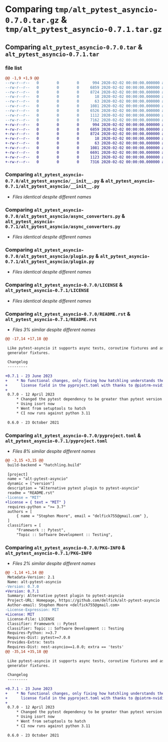 # Comparing `tmp/alt_pytest_asyncio-0.7.0.tar.gz` & `tmp/alt_pytest_asyncio-0.7.1.tar.gz`

## Comparing `alt_pytest_asyncio-0.7.0.tar` & `alt_pytest_asyncio-0.7.1.tar`

### file list

```diff
@@ -1,9 +1,9 @@
--rw-r--r--   0        0        0      994 2020-02-02 00:00:00.000000 alt_pytest_asyncio-0.7.0/alt_pytest_asyncio/__init__.py
--rw-r--r--   0        0        0     6859 2020-02-02 00:00:00.000000 alt_pytest_asyncio-0.7.0/alt_pytest_asyncio/async_converters.py
--rw-r--r--   0        0        0     8724 2020-02-02 00:00:00.000000 alt_pytest_asyncio-0.7.0/alt_pytest_asyncio/plugin.py
--rw-r--r--   0        0        0       18 2020-02-02 00:00:00.000000 alt_pytest_asyncio-0.7.0/alt_pytest_asyncio/version.py
--rw-r--r--   0        0        0       63 2020-02-02 00:00:00.000000 alt_pytest_asyncio-0.7.0/.gitignore
--rw-r--r--   0        0        0     1081 2020-02-02 00:00:00.000000 alt_pytest_asyncio-0.7.0/LICENSE
--rw-r--r--   0        0        0     6526 2020-02-02 00:00:00.000000 alt_pytest_asyncio-0.7.0/README.rst
--rw-r--r--   0        0        0     1112 2020-02-02 00:00:00.000000 alt_pytest_asyncio-0.7.0/pyproject.toml
--rw-r--r--   0        0        0     7162 2020-02-02 00:00:00.000000 alt_pytest_asyncio-0.7.0/PKG-INFO
+-rw-r--r--   0        0        0      994 2020-02-02 00:00:00.000000 alt_pytest_asyncio-0.7.1/alt_pytest_asyncio/__init__.py
+-rw-r--r--   0        0        0     6859 2020-02-02 00:00:00.000000 alt_pytest_asyncio-0.7.1/alt_pytest_asyncio/async_converters.py
+-rw-r--r--   0        0        0     8724 2020-02-02 00:00:00.000000 alt_pytest_asyncio-0.7.1/alt_pytest_asyncio/plugin.py
+-rw-r--r--   0        0        0       18 2020-02-02 00:00:00.000000 alt_pytest_asyncio-0.7.1/alt_pytest_asyncio/version.py
+-rw-r--r--   0        0        0       63 2020-02-02 00:00:00.000000 alt_pytest_asyncio-0.7.1/.gitignore
+-rw-r--r--   0        0        0     1081 2020-02-02 00:00:00.000000 alt_pytest_asyncio-0.7.1/LICENSE
+-rw-r--r--   0        0        0     6691 2020-02-02 00:00:00.000000 alt_pytest_asyncio-0.7.1/README.rst
+-rw-r--r--   0        0        0     1123 2020-02-02 00:00:00.000000 alt_pytest_asyncio-0.7.1/pyproject.toml
+-rw-r--r--   0        0        0     7316 2020-02-02 00:00:00.000000 alt_pytest_asyncio-0.7.1/PKG-INFO
```

### Comparing `alt_pytest_asyncio-0.7.0/alt_pytest_asyncio/__init__.py` & `alt_pytest_asyncio-0.7.1/alt_pytest_asyncio/__init__.py`

 * *Files identical despite different names*

### Comparing `alt_pytest_asyncio-0.7.0/alt_pytest_asyncio/async_converters.py` & `alt_pytest_asyncio-0.7.1/alt_pytest_asyncio/async_converters.py`

 * *Files identical despite different names*

### Comparing `alt_pytest_asyncio-0.7.0/alt_pytest_asyncio/plugin.py` & `alt_pytest_asyncio-0.7.1/alt_pytest_asyncio/plugin.py`

 * *Files identical despite different names*

### Comparing `alt_pytest_asyncio-0.7.0/LICENSE` & `alt_pytest_asyncio-0.7.1/LICENSE`

 * *Files identical despite different names*

### Comparing `alt_pytest_asyncio-0.7.0/README.rst` & `alt_pytest_asyncio-0.7.1/README.rst`

 * *Files 3% similar despite different names*

```diff
@@ -17,14 +17,18 @@
 
 Like pytest-asyncio it supports async tests, coroutine fixtures and async
 generator fixtures.
 
 Changelog
 ---------
 
+0.7.1 - 23 June 2023
+    * No functional changes, only fixing how hatchling understands the
+      license field in the pyproject.toml with thanks to @piotrm-nvidia
+
 0.7.0 - 12 April 2023
     * Changed the pytest dependency to be greater than pytest version 7
     * Using isort now
     * Went from setuptools to hatch
     * CI now runs against python 3.11
 
 0.6.0 - 23 October 2021
```

### Comparing `alt_pytest_asyncio-0.7.0/pyproject.toml` & `alt_pytest_asyncio-0.7.1/pyproject.toml`

 * *Files 8% similar despite different names*

```diff
@@ -3,15 +3,15 @@
 build-backend = "hatchling.build"
 
 [project]
 name = "alt-pytest-asyncio"
 dynamic = ["version"]
 description = "Alternative pytest plugin to pytest-asyncio"
 readme = "README.rst"
-license = "MIT"
+license = { text = "MIT" }
 requires-python = ">= 3.7"
 authors = [
     { name = "Stephen Moore", email = "delfick755@gmail.com" },
 ]
 classifiers = [
     "Framework :: Pytest",
     "Topic :: Software Development :: Testing",
```

### Comparing `alt_pytest_asyncio-0.7.0/PKG-INFO` & `alt_pytest_asyncio-0.7.1/PKG-INFO`

 * *Files 2% similar despite different names*

```diff
@@ -1,14 +1,14 @@
 Metadata-Version: 2.1
 Name: alt-pytest-asyncio
-Version: 0.7.0
+Version: 0.7.1
 Summary: Alternative pytest plugin to pytest-asyncio
 Project-URL: Homepage, https://github.com/delfick/alt-pytest-asyncio
 Author-email: Stephen Moore <delfick755@gmail.com>
-License-Expression: MIT
+License: MIT
 License-File: LICENSE
 Classifier: Framework :: Pytest
 Classifier: Topic :: Software Development :: Testing
 Requires-Python: >=3.7
 Requires-Dist: pytest>=7.0.0
 Provides-Extra: tests
 Requires-Dist: nest-asyncio==1.0.0; extra == 'tests'
@@ -35,14 +35,18 @@
 
 Like pytest-asyncio it supports async tests, coroutine fixtures and async
 generator fixtures.
 
 Changelog
 ---------
 
+0.7.1 - 23 June 2023
+    * No functional changes, only fixing how hatchling understands the
+      license field in the pyproject.toml with thanks to @piotrm-nvidia
+
 0.7.0 - 12 April 2023
     * Changed the pytest dependency to be greater than pytest version 7
     * Using isort now
     * Went from setuptools to hatch
     * CI now runs against python 3.11
 
 0.6.0 - 23 October 2021
```

